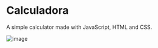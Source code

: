 # Calculadora
 A simple calculator made with JavaScript, HTML and CSS.
 
![image](https://user-images.githubusercontent.com/79026025/120257675-02d70c80-c267-11eb-86ca-10312272c590.png)
